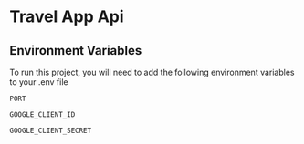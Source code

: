 # Travel App Api

## Environment Variables

To run this project, you will need to add the following environment variables to your .env file

`PORT`

`GOOGLE_CLIENT_ID`

`GOOGLE_CLIENT_SECRET`
